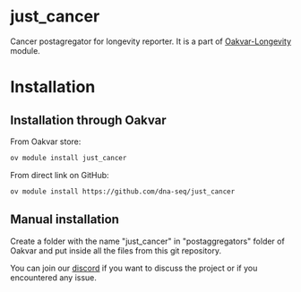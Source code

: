 # just_cancer
Cancer postagregator for longevity reporter. It is a part of [Oakvar-Longevity](https://github.com/dna-seq/oakvar-longevity) module.

# Installation
## Installation through Oakvar

From Oakvar store:
```bash
ov module install just_cancer
```
From direct link on GitHub:
```bash
ov module install https://github.com/dna-seq/just_cancer
```

## Manual installation

Create a folder with the name "just_cancer" in "postaggregators" folder of Oakvar and put inside all the files from this git repository.

You can join our [discord](https://discord.gg/5WU6aSANXy) if you want to discuss the project or if you encountered any issue.
